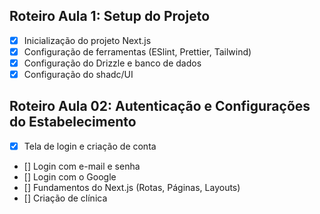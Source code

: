 ## Roteiro Aula 1: Setup do Projeto

- [x] Inicialização do projeto Next.js
- [x] Configuração de ferramentas (ESlint, Prettier, Tailwind)
- [x] Configuração do Drizzle e banco de dados
- [x] Configuração do shadc/UI

## Roteiro Aula 02: Autenticação e Configurações do Estabelecimento

- [x] Tela de login e criação de conta
- [] Login com e-mail e senha
- [] Login com o Google
- [] Fundamentos do Next.js (Rotas, Páginas, Layouts)
- [] Criação de clínica
